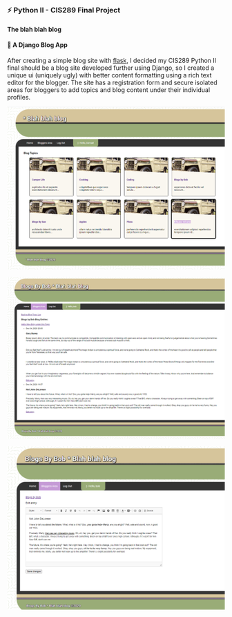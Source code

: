 ### ⚡ Python II - CIS289 Final Project <br/>
#### The blah blah blog
#### 🌱 A Django Blog App
After creating a simple blog site with [flask](https://github.com/Hamberfim/flaskr_blog), I decided my CIS289 Python II final should be a blog site developed further using Django, so I created a unique ui (uniquely ugly) with better content formatting using a rich text editor for the blogger. The site has a registration form and secure isolated areas for bloggers to add topics and blog content under their individual profiles.

![Alt](https://github.com/Hamberfim/CIS289_FinalProject/blob/main/01publicuser.png "Public View")

![Alt](https://github.com/Hamberfim/CIS289_FinalProject/blob/main/02bloggeruser.png "Bloggers View")

![Alt](https://github.com/Hamberfim/CIS289_FinalProject/blob/main/03bloggereditor.png "Blogger Editor View")
